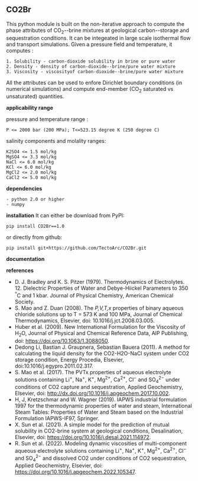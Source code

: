 ## **CO2Br**

This python module is built on the non-iterative approach to compute the phase attributes of $\mathrm{CO_2}$--brine mixtures at geological carbon--storage and sequestration conditions. It can be integeated in large scale isothermal flow and transport simulations. Given a pressure field and temperature, it computes :
```
1. Solubility - carbon-dioxide solubility in brine or pure water
2. Density - density of carbon-dioxide--brine/pure water mixture
3. Viscosity - viscosityof carbon-dioxide--brine/pure water mixture
```
All the attributes can be used to enfore Dirichlet boundary conditions (in numerical simulations) and compute end-member ($\mathrm{CO_2}$ saturated vs unsaturated) quantities.

**applicability range**

pressure and temperature range : 
```
P <= 2000 bar (200 MPa); T<=523.15 degree K (250 degree C)
```
salinity components and molality ranges: 
```
K2SO4 <= 1.5 mol/kg
MgSO4 <= 3.3 mol/kg
NaCl <= 6.0 mol/kg
KCl <= 6.0 mol/kg
MgCl2 <= 2.0 mol/kg
CaCl2 <= 5.0 mol/kg
```
**dependencies**
```
- python 2.0 or higher
- numpy
```

**installation**
It can either be download from PyPI:
```
pip install CO2Br==1.0
```
or directly from github:
```
pip install git+https://github.com/TectoArc/CO2Br.git
```
**documentation**

**references**
* D. J. Bradley and K. S. Pitzer (1979). Thermodynamics of Electrolytes. 12. Dielectric Properties of Water and Debye-Hiickel Parameters to 350 $^°\mathrm{C}$ and 1 kbar. Journal of Physical Chemistry, American Chemical Society.
* S. Mao and Z. Duan (2008). The *P,V,T,x* properties of binary aqueous chloride solutions up to T = 573 K and 100 MPa, Journal of Chemical Thermodynamics, Elsevier, doi: 10.1016/j.jct.2008.03.005.
* Huber et al. (2009). New International Formulation for the Viscosity of $\mathrm{H_2O}$, Journal of Physical and Chemical Reference Data, AIP Publishing, doi: https://doi.org/10.1063/1.3088050.
* Dedong Li, Bastian J. Graupnera, Sebastian Bauera (2011). A method for calculating the liquid density for the CO2-H2O-NaCl system under CO2 storage condition, Energy Procedia, Elsevier, doi:10.1016/j.egypro.2011.02.317.
* S. Mao et al. (2017). The PVTx properties of aqueous electrolyte solutions containing $\mathrm{Li^+}$, $\mathrm{Na^+}$, $\mathrm{K^+}$, $\mathrm{Mg^{2+}}$, $\mathrm{Ca^{2+}}$, $\mathrm{Cl^−}$ and $\mathrm{SO_4^{2-}}$ under conditions of CO2 capture and sequestration, Applied Geochemistry, Elsevier, doi: http://dx.doi.org/10.1016/j.apgeochem.2017.10.002.
* H, J, Kretzschmar and W. Wagner (2019). IAPWS industrial formulation 1997 for the thermodynamic properties of water and steam, International Steam Tables: Properties of Water and Steam based on the Industrial Formulation IAPWS-IF97, Springer. 
* X. Sun et al. (2021). A simple model for the prediction of mutual solubility in CO2-brine system at geological conditions, Desalination, Elsevier, doi: https://doi.org/10.1016/j.desal.2021.114972.
* R. Sun et al. (2022). Modeling dynamic viscosities of multi-component aqueous electrolyte solutions containing $\mathrm{Li^+}$, $\mathrm{Na^+}$, $\mathrm{K^+}$, $\mathrm{Mg^{2+}}$, $\mathrm{Ca^{2+}}$, $\mathrm{Cl^−}$ and $\mathrm{SO_4^{2-}}$ and dissolved CO2 under conditions of CO2 sequestration, Applied Geochemistry, Elsevier, doi: https://doi.org/10.1016/j.apgeochem.2022.105347.

